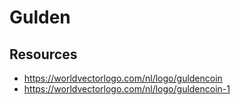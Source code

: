 # Gulden

## Resources

- https://worldvectorlogo.com/nl/logo/guldencoin
- https://worldvectorlogo.com/nl/logo/guldencoin-1
